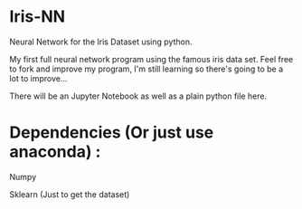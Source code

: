 # Iris-NN
Neural Network for the Iris Dataset using python.

My first full neural network program using the famous iris data set. Feel free to fork and improve my program, I'm still learning so there's going to be a lot to improve...

There will be an Jupyter Notebook as well as a plain python file here.



# Dependencies (Or just use anaconda) :

Numpy

Sklearn (Just to get the dataset)
